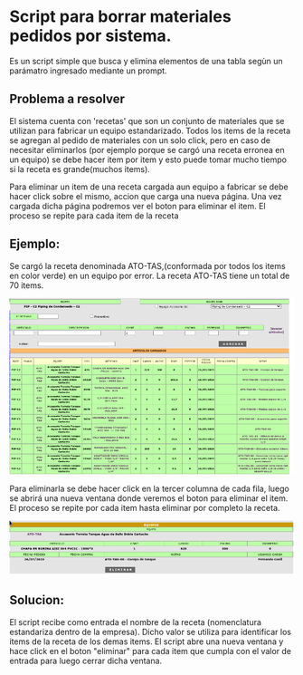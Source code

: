 # Script para borrar materiales pedidos por sistema.
Es un script simple que busca y elimina elementos de una tabla segùn un parámatro ingresado mediante un prompt.

## Problema a resolver

El sistema cuenta con 'recetas' que son un conjunto de materiales que se utilizan para fabricar un equipo estandarizado.
Todos los items de la receta se agregan al pedido de materiales con un solo click, pero en caso de necesitar eliminarlos (por ejemplo porque se cargó una receta erronea en un equipo) se debe hacer item por item y esto puede tomar mucho tiempo si la receta es grande(muchos items).

Para eliminar un item de una receta cargada aun equipo a fabricar se debe hacer click sobre el mismo, accion que carga una nueva página. Una vez cargada dicha página podremos ver el boton para eliminar el item.
El proceso se repite para cada item de la receta

## Ejemplo:
Se cargó la receta denominada ATO-TAS,(conformada por todos los items en color verde) en un equipo por error.
La receta ATO-TAS  tiene un total de 70 items.

![Ejemplo items receta](https://github.com/FJCon/ScriptBorrarRecetasSistemas/blob/main/imgs/sistema01.png?raw=true)

Para eliminarla se debe hacer click en la tercer columna de cada fila, luego se abrirá una nueva ventana donde veremos el boton para eliminar el item. El proceso se repite por cada item hasta eliminar por completo la receta.

![Ejemplo eliminar item](https://raw.githubusercontent.com/FJCon/ScriptBorrarRecetasSistemas/main/imgs/sistema02.png)

## Solucion:

El script recibe como entrada el nombre de la receta (nomenclatura estandariza dentro de la empresa). Dicho valor se utiliza para identificar los items de la receta de los demas items.
El script abre una nueva ventana y hace click en el boton "eliminar" para cada item que cumpla con el valor de entrada para luego cerrar dicha ventana.
